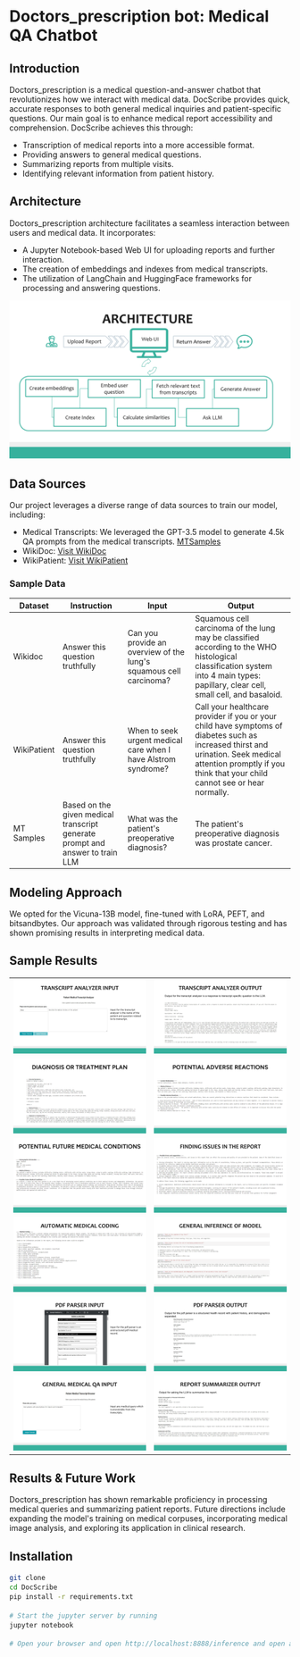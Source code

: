 # Doctors_prescription bot: Medical QA Chatbot

## Introduction
Doctors_prescription is a medical question-and-answer chatbot that revolutionizes how we interact with medical data. DocScribe provides quick, accurate responses to both general medical inquiries and patient-specific questions. Our main goal is to enhance medical report accessibility and comprehension. DocScribe achieves this through:

- Transcription of medical reports into a more accessible format.
- Providing answers to general medical questions.
- Summarizing reports from multiple visits.
- Identifying relevant information from patient history.

## Architecture
Doctors_prescription architecture facilitates a seamless interaction between users and medical data. It incorporates:
- A Jupyter Notebook-based Web UI for uploading reports and further interaction.
- The creation of embeddings and indexes from medical transcripts.
- The utilization of LangChain and HuggingFace frameworks for processing and answering questions.

![Doctors_prescription Architecture](assets/images/architecture.png)


## Data Sources
Our project leverages a diverse range of data sources to train our model, including:
- Medical Transcripts: We leveraged the GPT-3.5 model to generate 4.5k QA prompts from the medical transcripts. [MTSamples](https://mtsamples.com/)
- WikiDoc: [Visit WikiDoc](https://huggingface.co/datasets/medalpaca/medical_meadow_wikidoc)
- WikiPatient: [Visit WikiPatient](https://huggingface.co/datasets/medalpaca/medical_meadow_wikidoc_patient_information)

### Sample Data

| Dataset     | Instruction                                       | Input                                                                                      | Output                                                                                                                                                           |
|-------------|---------------------------------------------------|--------------------------------------------------------------------------------------------|------------------------------------------------------------------------------------------------------------------------------------------------------------------|
| Wikidoc     | Answer this question truthfully                   | Can you provide an overview of the lung's squamous cell carcinoma?                        | Squamous cell carcinoma of the lung may be classified according to the WHO histological classification system into 4 main types: papillary, clear cell, small cell, and basaloid. |
| WikiPatient | Answer this question truthfully                   | When to seek urgent medical care when I have Alstrom syndrome?                            | Call your healthcare provider if you or your child have symptoms of diabetes such as increased thirst and urination. Seek medical attention promptly if you think that your child cannot see or hear normally.          |
| MT Samples  | Based on the given medical transcript generate prompt and answer to train LLM | What was the patient's preoperative diagnosis?                                            | The patient's preoperative diagnosis was prostate cancer.                                                                                                         |


## Modeling Approach
We opted for the Vicuna-13B model, fine-tuned with LoRA, PEFT, and bitsandbytes. Our approach was validated through rigorous testing and has shown promising results in interpreting medical data.

## Sample Results
<table>
  <tr>
    <td>
      <img src="assets/images/sample-transcript-analysis-input.png" alt="Input"/>
    </td>
    <td>
      <img src="assets/images/sample-transcript-analysis-output.png" alt="Output"/>
    </td>
  </tr>
  <tr>
    <td>
      <img src="assets/images/treatment-plan.png" alt="Input"/>
    </td>
    <td>
      <img src="assets/images/adverse-reactions.png" alt="Output"/>
    </td>
  </tr>
  <tr>
    <td>
      <img src="assets/images/future-medical-conditions.png" alt="Input"/>
    </td>
    <td>
      <img src="assets/images/report-errors.png" alt="Output"/>
    </td>
  </tr>
  <tr>
    <td>
      <img src="assets/images/medical-coding.png" alt="Input"/>
    </td>
    <td>
      <img src="assets/images/general-qa.png" alt="Output"/>
    </td>
  </tr>
  <tr>
    <td>
      <img src="assets/images/pdf-input.png" alt="Input"/>
    </td>
    <td>
      <img src="assets/images/pdf-output.png" alt="Output"/>
    </td>
  </tr>
  <tr>
    <td>
      <img src="assets/images/browse-transcripts.png" alt="Input"/>
    </td>
    <td>
      <img src="assets/images/report-summary.png" alt="Output"/>
    </td>
  </tr>
</table>

## Results & Future Work
Doctors_prescription has shown remarkable proficiency in processing medical queries and summarizing patient reports. Future directions include expanding the model's training on medical corpuses, incorporating medical image analysis, and exploring its application in clinical research.

## Installation
```bash
git clone 
cd DocScribe
pip install -r requirements.txt

# Start the jupyter server by running
jupyter notebook

# Open your browser and open http://localhost:8888/inference and open a notebook
```
